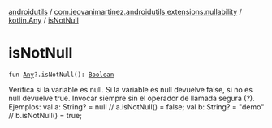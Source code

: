 [androidutils](../../index.md) / [com.jeovanimartinez.androidutils.extensions.nullability](../index.md) / [kotlin.Any](index.md) / [isNotNull](./is-not-null.md)

# isNotNull

`fun `[`Any`](https://kotlinlang.org/api/latest/jvm/stdlib/kotlin/-any/index.html)`?.isNotNull(): `[`Boolean`](https://kotlinlang.org/api/latest/jvm/stdlib/kotlin/-boolean/index.html)

Verifica si la variable es null. Si la variable es null devuelve false, si no es null devuelve true.
Invocar siempre sin el operador de llamada segura (?).
Ejemplos:
    val a: String? = null // a.isNotNull() = false;
    val b: String? = "demo" // b.isNotNull() = true;

